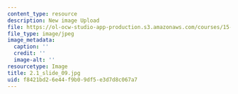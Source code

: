 ```yaml
---
content_type: resource
description: New image Upload
file: https://ol-ocw-studio-app-production.s3.amazonaws.com/courses/15-s21-nuts-and-bolts-of-business-plans-january-iap-2014/f8421bd26e44f9b09df5e3d7d8c067a7_2.1_slide_09.jpg
file_type: image/jpeg
image_metadata:
  caption: ''
  credit: ''
  image-alt: ''
resourcetype: Image
title: 2.1_slide_09.jpg
uid: f8421bd2-6e44-f9b0-9df5-e3d7d8c067a7
---
```

